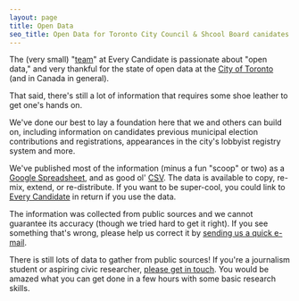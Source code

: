 ```yaml
---
layout: page
title: Open Data 
seo_title: Open Data for Toronto City Council & Shcool Board canidates
---
```


The (very small) "[team](/about#team)" at Every Candidate is passionate about "open data," and very thankful for the state of open data at the [City of Toronto](http://toronto.ca/open) (and in Canada in general). 

That said, there's still a lot of information that requires some shoe leather to get one's hands on. 

We've done our best to lay a foundation here that we and others can build on, including information on candidates previous municipal election contributions and registrations, appearances in the city's lobbyist registry system and more.

We've published most of the information (minus a fun "scoop" or two) as a [Google Spreadsheet](https://docs.google.com/spreadsheets/d/1ePIktd1I-U9DsVfeSrHWAN9-dMfefCgaBWwwHFwH0J0/edit?usp=sharing), and as good ol' [CSV](https://github.com/phillipadsmith/everycandidate.org/tree/master/_data). The data is available to copy, re-mix, extend, or re-distribute. If you want to be super-cool, you could link to [Every Candidate](http://everycandidate.org) in return if you use the data.

The information was collected from public sources and we cannot guarantee its accuracy (though we tried hard to get it right). If you see something that's wrong, please help us correct it by <a href="mailto:everycandidate@gmail.com">sending us a quick e-mail</a>.

There is still lots of data to gather from public sources! If you're a journalism student or aspiring civic researcher, <a href="mailto:everycandidate@gmail.com">please get in touch</a>. You would be amazed what you can get done in a few hours with some basic research skills.
